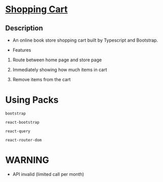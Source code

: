 # [Shopping Cart](https://levius-c.github.io/shopping-cart/)

## Description

+ An online book store shopping cart built by Typescript and Bootstrap.

+ Features

1. Route between home page and store page

2. Immediately showing how much items in cart

3. Remove items from the cart

# Using Packs

`bootstrap`

`react-bootstrap`

`react-query`

`react-router-dom`

# WARNING

+ API invalid (limited call per month) 
